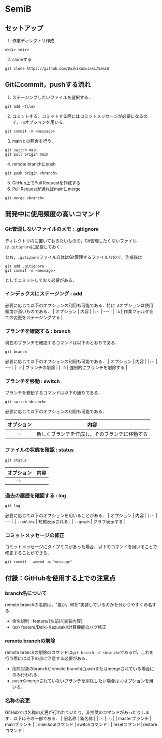 # SemiB

## セットアップ
1. 作業ディレクトリ作成
```
mkdir <dir>
```
2. cloneする
```
git clone https://github.com/DaikiKazusaki/SemiB
```
## Gitにcommit，pushする流れ
1. ステージングしたいファイルを選択する．
``` 
git add <file>
```

2. コミットする．コミットする際にはコミットメッセージが必要になるので，``` -m ```オプションを用いる．
```
git commit -m <message>
```

3. mainとの照合を行う．
```
git switch main
git pull origin main
```

4. remote branchにpush
```
git push origin <branch>
```

5. GitHub上でPull Requestを作成する
6. Pull Requestが通ればmainにmerge
```
git merge <branch>
```

## 開発中に使用頻度の高いコマンド

### Git管理しないファイルのメモ : .gitignore
ディレクトリ内に置いておきたいものの，Git管理したくないファイルは``` .gitignore ```に記載しておく．

なお，``` .gitignore ```ファイル自体はGit管理するファイルなので，作成後は
``` 
git add .gitignore
git commit -m <message>
```
としてコミットしておく必要がある．

### インデックスにステージング : add
必要に応じて以下のオプションの利用も可能である．特に``` -A ```オプションは使用頻度が高いものである．
| オプション | 内容 | 
| :-: | --- |
| ``` -A ``` | 作業フォルダ全ての変更をステージングする |

### ブランチを確認する : branch
現在のブランチを確認するコマンドは以下のとおりである．
```
git branch
```
必要に応じて以下のオプションの利用も可能である．
| オプション | 内容 | 
| :-: | --- |
| ``` -d ``` | ブランチの削除 |
| ``` -D ``` | 強制的にブランチを削除する |

### ブランチを移動 : switch
ブランチを移動するコマンドは以下の通りである．
``` 
git switch <branch> 
```
必要に応じて以下のオプションの利用も可能である．

| オプション | 内容 | 
| :-: | --- |
| ``` -c  ``` | 新しくブランチを作成し，そのブランチに移動する |

### ファイルの状態を確認 : status
``` 
git status 
```
| オプション | 内容 | 
| :-: | --- |
| ``` -s  ``` |  |

### 過去の履歴を確認する : log
```
git log
```
必要に応じて以下のオプションを用いることがある．
| オプション | 内容 | 
| :-: | --- |
| ``` --online ``` | 短縮表示される |
| ``` --graph ``` | グラフ表示する |

### コミットメッセージの修正
コミットメッセージにタイプミスがあった場合，以下のコマンドを用いることで修正することができる．
```
git commit --amend -m "message"
```

## 付録：GitHubを使用する上での注意点

### branch名について
remote branchの名前は，"誰が，何を"実装しているのかを分かりやすく命名する．
- 命名規則 : feature/{名前}/{実装内容}
- (ex) feature/Daiki-Kazusaki/計算機能のバグ修正

### remote branchの削除
remote branchの削除のコマンドは``` git branch -d <branch> ```であるが，これを行う際には以下の点に注意する必要がある．
- 削除対象のbranchがremote branchにpushまたはmergeされている場合にのみ行われる．
- pushやmergeされていないブランチを削除したい場合は``` -D ```オプションを用いる．

### 名称の変更
GitHubでは名称の変更が行われていたり，非推奨のコマンドがあったりします．以下はその一部である．
| 旧名称 | 新名称 |
| :-: | :-: |
| masterブランチ | mainブランチ |
| checkoutコマンド | switchコマンド |
| resetコマンド| restoreコマンド |
